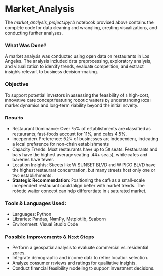 # Market_Analysis
The *market_analysis_project.ipynb* notebook provided above contains the complete code for data cleaning and wrangling, creating visualizations, and conducting further analyses.

### What Was Done?
A market analysis was conducted using open data on restaurants in Los Angeles. The analysis included data preprocessing, exploratory analysis, and visualization to identify trends, evaluate competition, and extract insights relevant to business decision-making.

### Objective
To support potential investors in assessing the feasibility of a high-cost, innovative café concept featuring robotic waiters by understanding local market dynamics and long-term viability beyond the initial novelty.

### Results
- Restaurant Dominance: Over 75% of establishments are classified as restaurants; fast-foods account for 11%, and cafes 4.5%.
- Independent Preference: 62% of businesses are independent, indicating a local preference for non-chain establishments.
- Capacity Trends: Most restaurants have up to 50 seats. Restaurants and bars have the highest average seating (44+ seats), while cafes and bakeries have fewer.
- Location Insights: Streets like W SUNSET BLVD and W PICO BLVD have the highest restaurant concentration, but many streets host only one or two establishments.
- **Strategic Recommendation**: Positioning the café as a small-scale independent restaurant could align better with market trends. The robotic waiter concept can help differentiate in a saturated market.

### Tools & Languages Used:
- Languages: Python
- Libraries: Pandas, NumPy, Matplotlib, Seaborn
- Environment: Visual Studio Code

### Possible Improvements & Next Steps
- Perform a geospatial analysis to evaluate commercial vs. residential zones.
- Integrate demographic and income data to refine location selection.
- Analyze consumer reviews and ratings for qualitative insights.
- Conduct financial feasibility modeling to support investment decisions.

